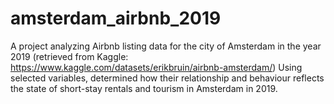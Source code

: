 # amsterdam_airbnb_2019
A project analyzing Airbnb listing data for the city of Amsterdam in the year 2019 (retrieved from Kaggle: https://www.kaggle.com/datasets/erikbruin/airbnb-amsterdam/)
Using selected variables, determined how their relationship and behaviour reflects the state of short-stay rentals and tourism in Amsterdam in 2019.
